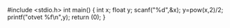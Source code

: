 #include <stdio.h>
int main()
{
int x;
float y;
scanf("%d",&x);
y=pow(x,2)/2;
printf("otvet %f\n",y);
return (0);
}
